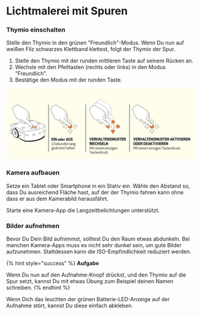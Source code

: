 # Lichtmalerei mit Spuren

### Thymio einschalten

Stelle den Thymio in den grünen "Freundlich"-Modus. Wenn Du nun auf weißen Filz schwarzes Klettband klettest, folgt der Thymio der Spur.

1. Stelle den Thymio mit der runden mittleren Taste auf seinem Rücken an.
2. Wechsle mit den Pfeiltasten \(rechts oder links\) in den Modus "Freundlich".
3. Bestätige den Modus mit der runden Taste.

![Stelle den Thymio in den gr&#xFC;nen &quot;Freundlich&quot;-Modus](../../.gitbook/assets/bildschirmfoto-2019-02-25-um-22.02.55.png)

### Kamera aufbauen

Setze ein Tablet oder Smartphone in ein Stativ ein. Wähle den Abstand so, dass Du ausreichend Fläche hast, auf der der Thymio fahren kann ohne dass er aus dem Kamerabild herausfährt.

Starte eine Kamera-App die Langzeitbelichtungen unterstützt.

### Bilder aufnehmen

Bevor Du Dein Bild aufnimmst, solltest Du den Raum etwas abdunkeln. Bei manchen Kamera-Apps muss es nicht sehr dunkel sein, um gute Bilder aufzunehmen. Stattdessen kann die ISO-Empfindlichkeit reduziert werden.

{% hint style="success" %}
**Aufgabe**

Wenn Du nun auf den Aufnahme-Knopf drückst, und den Thymio auf die Spur setzt, kannst Du mit etwas Übung zum Beispiel deinen Namen schreiben.
{% endhint %}

Wenn Dich das leuchten der grünen Batterie-LED-Anzeige auf der Aufnahme stört, kannst Du diese einfach abkleben.

